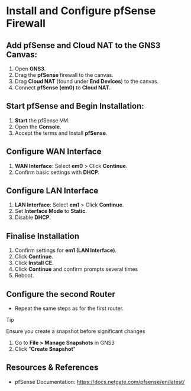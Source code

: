 # Install and Configure pfSense Firewall

## Add pfSense and Cloud NAT to the GNS3 Canvas:

1. Open **GNS3**.
2. Drag the **pfSense** firewall to the canvas.
3. Drag **Cloud NAT** (found under **End Devices**) to the canvas.
4. Connect **pfSense (em0)** to **Cloud NAT**.

## Start pfSense and Begin Installation:

1. **Start** the pfSense VM.
2. Open the **Console**.
3. Accept the terms and Install **pfSense**.

## Configure WAN Interface

1. **WAN Interface**:
	Select **em0** > Click **Continue**.
2. Confirm basic settings with **DHCP**.

## Configure LAN Interface

1. **LAN Interface**:
	Select **em1** > Click **Continue**.
2. Set **Interface Mode** to **Static**.
3. Disable **DHCP**.

## Finalise Installation
1. Confirm settings for **em1 (LAN Interface)**.
2. Click **Continue**.
3. Click **Install CE**.
4. Click **Continue** and confirm prompts several times
5. Reboot.

## Configure the second Router

* Repeat the same steps as for the first router.

> [!Tip]
> Ensure you create a snapshot before significant changes
> 1. Go to **File > Manage Snapshots** in GNS3
> 2. Click "**Create Snapshot**"

## Resources & References

* pfSense Documentation: https://docs.netgate.com/pfsense/en/latest/
